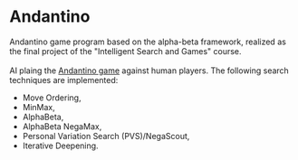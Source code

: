 # Andantino
Andantino game program based on the alpha-beta framework, realized as the final project of the "Intelligent Search and Games" course.
<br/><br/>
AI plaing the [Andantino game](http://www.di.fc.ul.pt/~jpn/gv/andantino.htm) against human players. 
The following search techniques are implemented:
<ul>
  <li>Move Ordering,</li>
  <li>MinMax,</li>
  <li>AlphaBeta,</li>
  <li>AlphaBeta NegaMax,</li>
  <li>Personal Variation Search (PVS)/NegaScout,</li>
  <li>Iterative Deepening.</li>
</ul>
